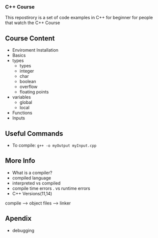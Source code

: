 ### C++ Course

This repostirory is a set of code examples in C++ for beginner for people that watch the C++ Course

## Course Content
- Enviroment Installation
- Basics
- types
  - types
  - integer
  - char
  - boolean
  - overflow
  - floating points
- variables
  - global
  - local
- Functions
- Inputs

## Useful Commands

* To compile: `g++ -o myOutput myInput.cpp`

## More Info
- What is a compiler?
- compiled language
- interpreted vs compiled
- compile time errors . vs runtime errors
- C++ Versions(11,14)

compile --> object files --> linker

## Apendix
- debugging
